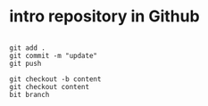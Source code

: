 # intro repository in Github

```

git add .
git commit -m "update"
git push

```

```
git checkout -b content
git checkout content
bit branch
```
